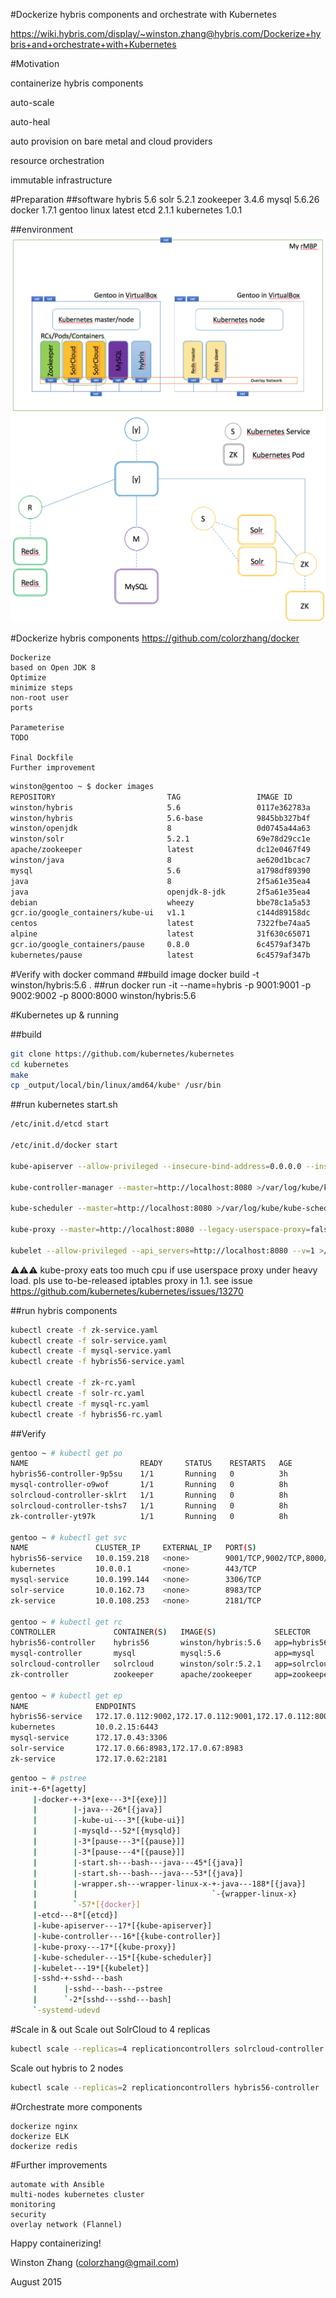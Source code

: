 #Dockerize hybris components and orchestrate with Kubernetes

https://wiki.hybris.com/display/~winston.zhang@hybris.com/Dockerize+hybris+and+orchestrate+with+Kubernetes

#Motivation

containerize hybris components

auto-scale

auto-heal

auto provision on bare metal and cloud providers

resource orchestration

immutable infrastructure


#Preparation
##software
    hybris 5.6
    solr 5.2.1
    zookeeper 3.4.6
    mysql 5.6.26
    docker 1.7.1
    gentoo linux latest
    etcd 2.1.1
    kubernetes 1.0.1

##environment
![deployment](images/deployment.png)
![architecture overview](images/architecture.png)

#Dockerize hybris components
https://github.com/colorzhang/docker

    Dockerize
    based on Open JDK 8
    Optimize
    minimize steps
    non-root user
    ports

    Parameterise
    TODO

    Final Dockfile
    Further improvement

```bash
winston@gentoo ~ $ docker images
REPOSITORY                         TAG                 IMAGE ID            CREATED             VIRTUAL SIZE
winston/hybris                     5.6                 0117e362783a        3 hours ago         5.469 GB
winston/hybris                     5.6-base            9845bb327b4f        3 hours ago         5.001 GB
winston/openjdk                    8                   0d0745a44a63        3 hours ago         186.9 MB
winston/solr                       5.2.1               69e78d29cc1e        8 hours ago         734.5 MB
apache/zookeeper                   latest              dc12e0467f49        8 hours ago         238.7 MB
winston/java                       8                   ae620d1bcac7        11 hours ago        180.5 MB
mysql                              5.6                 a1798df89390        44 hours ago        283.8 MB
java                               8                   2f5a61e35ea4        9 days ago          817.5 MB
java                               openjdk-8-jdk       2f5a61e35ea4        9 days ago          817.5 MB
debian                             wheezy              bbe78c1a5a53        9 days ago          84.95 MB
gcr.io/google_containers/kube-ui   v1.1                c144d89158dc        7 weeks ago         5.83 MB
centos                             latest              7322fbe74aa5        10 weeks ago        172.2 MB
alpine                             latest              31f630c65071        11 weeks ago        5.25 MB
gcr.io/google_containers/pause     0.8.0               6c4579af347b        13 months ago       239.8 kB
kubernetes/pause                   latest              6c4579af347b        13 months ago       239.8 kB
```

#Verify with docker command
##build image
    docker build -t winston/hybris:5.6 .
##run
    docker run -it --name=hybris -p 9001:9001 -p 9002:9002 -p 8000:8000 winston/hybris:5.6
    
#Kubernetes up & running

##build
```bash
git clone https://github.com/kubernetes/kubernetes
cd kubernetes
make
cp _output/local/bin/linux/amd64/kube* /usr/bin
```

##run kubernetes
start.sh
```bash
/etc/init.d/etcd start

/etc/init.d/docker start

kube-apiserver --allow-privileged --insecure-bind-address=0.0.0.0 --insecure-port=8080 --service-cluster-ip-range=10.0.0.0/16 --etcd_servers=http://localhost:4001 --admission_control=NamespaceLifecycle,LimitRanger,ResourceQuota >/var/log/kube/kube-apiserver.log 2>&1 &

kube-controller-manager --master=http://localhost:8080 >/var/log/kube/kube-controller-manager.log 2>&1 &

kube-scheduler --master=http://localhost:8080 >/var/log/kube/kube-scheduler.log 2>&1 &

kube-proxy --master=http://localhost:8080 --legacy-userspace-proxy=false --v=1 >/var/log/kube/kube-proxy.log 2>&1 &

kubelet --allow-privileged --api_servers=http://localhost:8080 --v=1 >/var/log/kube/kubelet.log 2>&1 &
```
:warning::warning::warning: kube-proxy eats too much cpu if use userspace proxy under heavy load. pls use to-be-released iptables proxy in 1.1. see issue https://github.com/kubernetes/kubernetes/issues/13270 

##run hybris components
```bash
kubectl create -f zk-service.yaml
kubectl create -f solr-service.yaml
kubectl create -f mysql-service.yaml
kubectl create -f hybris56-service.yaml

kubectl create -f zk-rc.yaml
kubectl create -f solr-rc.yaml
kubectl create -f mysql-rc.yaml
kubectl create -f hybris56-rc.yaml
```

##Verify
```bash
gentoo ~ # kubectl get po
NAME                         READY     STATUS    RESTARTS   AGE
hybris56-controller-9p5su    1/1       Running   0          3h
mysql-controller-o9wof       1/1       Running   0          8h
solrcloud-controller-sklrt   1/1       Running   0          8h
solrcloud-controller-tshs7   1/1       Running   0          8h
zk-controller-yt97k          1/1       Running   0          8h

gentoo ~ # kubectl get svc
NAME               CLUSTER_IP     EXTERNAL_IP   PORT(S)                      SELECTOR        AGE
hybris56-service   10.0.159.218   <none>        9001/TCP,9002/TCP,8000/TCP   app=hybris56    23d
kubernetes         10.0.0.1       <none>        443/TCP                      <none>          29d
mysql-service      10.0.199.144   <none>        3306/TCP                     app=mysql       2d
solr-service       10.0.162.73    <none>        8983/TCP                     app=solrcloud   2d
zk-service         10.0.108.253   <none>        2181/TCP                     app=zookeeper   20d

gentoo ~ # kubectl get rc
CONTROLLER             CONTAINER(S)   IMAGE(S)             SELECTOR        REPLICAS   AGE
hybris56-controller    hybris56       winston/hybris:5.6   app=hybris56    1          3h
mysql-controller       mysql          mysql:5.6            app=mysql       1          8h
solrcloud-controller   solrcloud      winston/solr:5.2.1   app=solrcloud   2          8h
zk-controller          zookeeper      apache/zookeeper     app=zookeeper   1          8h

gentoo ~ # kubectl get ep
NAME               ENDPOINTS                                               AGE
hybris56-service   172.17.0.112:9002,172.17.0.112:9001,172.17.0.112:8000   23d
kubernetes         10.0.2.15:6443                                          29d
mysql-service      172.17.0.43:3306                                        2d
solr-service       172.17.0.66:8983,172.17.0.67:8983                       2d
zk-service         172.17.0.62:2181                                        20d
```

```bash
gentoo ~ # pstree 
init-+-6*[agetty]
     |-docker-+-3*[exe---3*[{exe}]]
     |        |-java---26*[{java}]
     |        |-kube-ui---3*[{kube-ui}]
     |        |-mysqld---52*[{mysqld}]
     |        |-3*[pause---3*[{pause}]]
     |        |-3*[pause---4*[{pause}]]
     |        |-start.sh---bash---java---45*[{java}]
     |        |-start.sh---bash---java---53*[{java}]
     |        |-wrapper.sh---wrapper-linux-x-+-java---188*[{java}]
     |        |                              `-{wrapper-linux-x}
     |        `-57*[{docker}]
     |-etcd---8*[{etcd}]
     |-kube-apiserver---17*[{kube-apiserver}]
     |-kube-controller---16*[{kube-controller}]
     |-kube-proxy---17*[{kube-proxy}]
     |-kube-scheduler---15*[{kube-scheduler}]
     |-kubelet---19*[{kubelet}]
     |-sshd-+-sshd---bash
     |      |-sshd---bash---pstree
     |      `-2*[sshd---sshd---bash]
     `-systemd-udevd
```

#Scale in & out
Scale out SolrCloud to 4 replicas
```bash
kubectl scale --replicas=4 replicationcontrollers solrcloud-controller
```

Scale out hybris to 2 nodes
```bash
kubectl scale --replicas=2 replicationcontrollers hybris56-controller
```

#Orchestrate more components

    dockerize nginx
    dockerize ELK
    dockerize redis

#Further improvements

    automate with Ansible
    multi-nodes kubernetes cluster
    monitoring
    security
    overlay network (Flannel)

Happy containerizing!

Winston Zhang (colorzhang@gmail.com)

August 2015
